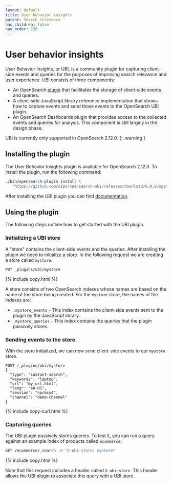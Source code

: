 ```yaml
---
layout: default
title: User behavior insights
parent: Search relevance
has_children: false
nav_order: 220
---
```


# User behavior insights

User Behavior Insights, or UBI, is a community plugin for capturing client-side events and queries for the purposes of improving search relevance and user experience. UBI consists of three components:

* An OpenSearch [plugin](https://github.com/o19s/opensearch-ubi) that facilitates the storage of client-side events and queries.
* A client-side JavaScript library reference implementation that shows how to capture events and send those events to the OpenSearch UBI plugin.
* An OpenSearch Dashboards plugin that provides access to the collected events and queries for analysis. This component is still largely in the design phase.

UBI is currently only supported in OpenSearch 2.12.0.
{: .warning }

## Installing the plugin

The User Behavior Insights plugin is available for OpenSearch 2.12.0. To install the plugin, run the following command:

```bash
./bin/opensearch-plugin install \
   "https://github.com/o19s/opensearch-ubi/releases/download/0.0.8/opensearch-ubi-0.0.8-os2.12.0.zip"
```

After installing the UBI plugin you can find [documentation](https://github.com/o19s/opensearch-ubi/blob/main/documentation.md).

## Using the plugin

The following steps outline how to get started with the UBI plugin.

### Initializing a UBI store

A "store" contains the client-side events and the queries. After installing the plugin we need to initialize a store. In the following request we are creating a store called `mystore`.

```
PUT _plugins/ubi/mystore
```
{% include copy.html %}

A store consists of two OpenSearch indexes whose names are based on the name of the store being created. For the `mystore` store, the names of the indexes are:

* `.mystore_events` - This index contains the client-side events sent to the plugin by the JavaScript library.
* `.mystore_queries` - This index contains the queries that the plugin passively stores.

### Sending events to the store

With the store initialized, we can now send client-side events to our `mystore` store.

```
POST /_plugins/ubi/mystore
{
  "type": "instant-search",
  "keywords": "laptop",
  "url": "my_url.html",
  "lang": "en-US",
  "session": "npckcy4",
  "channel": "demo-channel"
}
```
{% include copy-curl.html %}

### Capturing queries

The UBI plugin passively stores queries. To test it, you can run a query against an example index of products called `ecommerce`:

```bash
GET /ecommerce/_search -H "X-ubi-store: mystore"
```
{% include copy.html %}

Note that this request includes a header called `X-ubi-store`. This header allows the UBI plugin to associate this query with a UBI store.
